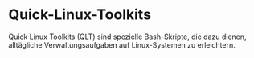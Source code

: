 # Quick-Linux-Toolkits
Quick Linux Toolkits (QLT) sind spezielle Bash-Skripte, die dazu dienen, alltägliche Verwaltungsaufgaben auf Linux-Systemen zu erleichtern.

